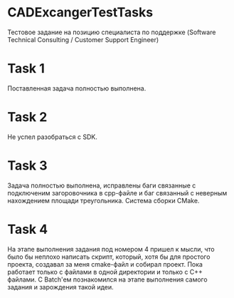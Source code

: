 # CADExcangerTestTasks
Тестовое задание на позицию специалиста по поддержке (Software Technical Consulting / Customer Support Engineer)
# Task 1
Поставленная задача полностью выполнена.
# Task 2
Не успел разобраться с SDK.
# Task 3
Задача полностью выполнена, исправлены баги связанные с подключеним загоровочника в cpp-файле и баг связанный с неверным нахождением площади треугольника.
Система сборки CMake.
# Task 4
На этапе выполнения задания под номером 4 пришел к мысли, что было бы неплохо написать скрипт, который, хотя бы для простого проекта, создавал за меня cmake-файл и собирал проект. Пока работает только с файлами в одной директории и только с C++ файлами. С Batch'ем познакомился на этапе выполнения самого задания и зарождения такой идеи.
